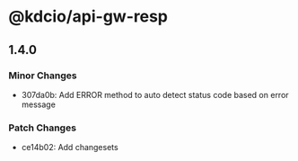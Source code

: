 # @kdcio/api-gw-resp

## 1.4.0
### Minor Changes

- 307da0b: Add ERROR method to auto detect status code based on error message

### Patch Changes

- ce14b02: Add changesets
